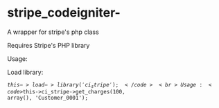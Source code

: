 # stripe_codeigniter-
A wrapper for stripe's php class


Requires Stripe's PHP library 

Usage:

Load library:

<code>$this->load->library('ci_stripe');</code>
<br>
Usage:
<code>$this->ci_stripe->get_charges(100, array(), 'Customer_0001');</code>

